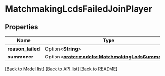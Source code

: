 # MatchmakingLcdsFailedJoinPlayer

## Properties

Name | Type | Description | Notes
------------ | ------------- | ------------- | -------------
**reason_failed** | Option<**String**> |  | [optional]
**summoner** | Option<[**crate::models::MatchmakingLcdsSummoner**](MatchmakingLcdsSummoner.md)> |  | [optional]

[[Back to Model list]](../README.md#documentation-for-models) [[Back to API list]](../README.md#documentation-for-api-endpoints) [[Back to README]](../README.md)


